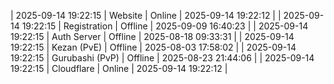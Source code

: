 | 2025-09-14 19:22:15 | Website | Online | 2025-09-14 19:22:12 |
| 2025-09-14 19:22:15 | Registration | Offline | 2025-09-09 16:40:23 |
| 2025-09-14 19:22:15 | Auth Server | Offline | 2025-08-18 09:33:31 |
| 2025-09-14 19:22:15 | Kezan (PvE) | Offline | 2025-08-03 17:58:02 |
| 2025-09-14 19:22:15 | Gurubashi (PvP) | Offline | 2025-08-23 21:44:06 |
| 2025-09-14 19:22:15 | Cloudflare | Online | 2025-09-14 19:22:12 |
